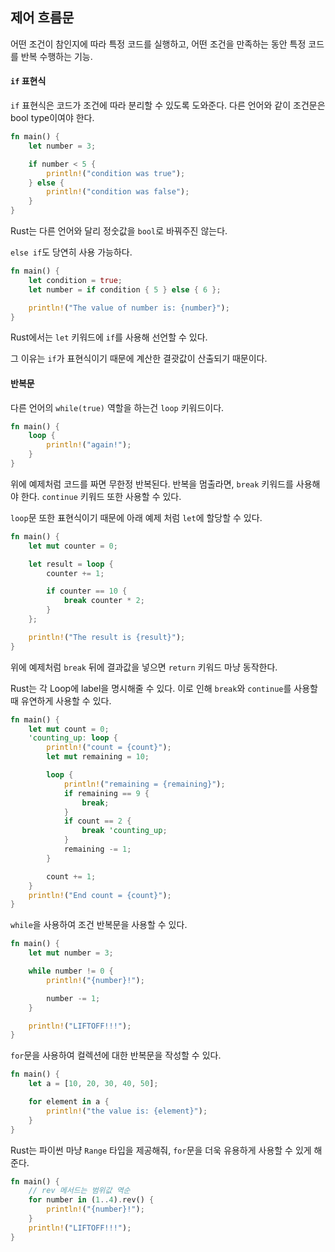 ## 제어 흐름문

어떤 조건이 참인지에 따라 특정 코드를 실행하고, 어떤 조건을 만족하는 동안 특정 코드를 반복 수행하는 기능.

#### `if` 표현식

`if` 표현식은 코드가 조건에 따라 분리할 수 있도록 도와준다.
다른 언어와 같이 조건문은 bool type이여야 한다.

```rust
fn main() {
    let number = 3;

    if number < 5 {
        println!("condition was true");
    } else {
        println!("condition was false");
    }
}
```

Rust는 다른 언어와 달리 정숫값을 `bool`로 바꿔주진 않는다.

`else if`도 당연히 사용 가능하다.

```rust
fn main() {
    let condition = true;
    let number = if condition { 5 } else { 6 };

    println!("The value of number is: {number}");
}
```

Rust에서는 `let` 키워드에 `if`를 사용해 선언할 수 있다.

그 이유는 `if`가 표현식이기 때문에 계산한 결괏값이 산출되기 때문이다.

#### 반복문

다른 언어의 `while(true)` 역할을 하는건 `loop` 키워드이다.

```rust
fn main() {
    loop {
        println!("again!");
    }
}
```

위에 예제처럼 코드를 짜면 무한정 반복된다.
반복을 멈출라면, `break` 키워드를 사용해야 한다.
`continue` 키워드 또한 사용할 수 있다.

`loop`문 또한 표현식이기 때문에 아래 예제 처럼 `let`에 할당할 수 있다.

```rust
fn main() {
    let mut counter = 0;

    let result = loop {
        counter += 1;

        if counter == 10 {
            break counter * 2;
        }
    };

    println!("The result is {result}");
}
```

위에 예제처럼 `break` 뒤에 결과값을 넣으면 `return` 키워드 마냥 동작한다.

Rust는 각 Loop에 label을 명시해줄 수 있다. 이로 인해 `break`와 `continue`를 사용할 때 유연하게 사용할 수 있다.

```rust
fn main() {
    let mut count = 0;
    'counting_up: loop {
        println!("count = {count}");
        let mut remaining = 10;

        loop {
            println!("remaining = {remaining}");
            if remaining == 9 {
                break;
            }
            if count == 2 {
                break 'counting_up;
            }
            remaining -= 1;
        }

        count += 1;
    }
    println!("End count = {count}");
}

```

`while`을 사용하여 조건 반복문을 사용할 수 있다.

```rust
fn main() {
    let mut number = 3;

    while number != 0 {
        println!("{number}!");

        number -= 1;
    }

    println!("LIFTOFF!!!");
}
```

`for`문을 사용하여 컬렉션에 대한 반복문을 작성할 수 있다.

```rust
fn main() {
    let a = [10, 20, 30, 40, 50];

    for element in a {
        println!("the value is: {element}");
    }
}

```

Rust는 파이썬 마냥 `Range` 타입을 제공해줘, `for`문을 더욱 유용하게 사용할 수 있게 해준다.

```rust
fn main() {
    // rev 메서드는 범위값 역순
    for number in (1..4).rev() {
        println!("{number}!");
    }
    println!("LIFTOFF!!!");
}
```
